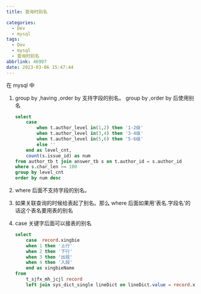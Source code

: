 ```yaml
---
title: 查询时别名

categories:
  - Dev
  - mysql
tags:
  - Dev
  - mysql
  - 查询时别名
abbrlink: 46997
date: 2023-03-06 15:47:44
---
```


在 mysql 中

1.  group by ,having ,order by 支持字段的别名。
    group by ,order by 后使用别名
    ```sql
    select
        case
            when t.author_level in(1,2) then '1-2级'
            when t.author_level in(3,4) then '3-4级'
            when t.author_level in(5,6) then '5-6级'
            else ''
        end as level_cnt,
        count(s.issue_id) as num
    from author_tb t join answer_tb s on t.author_id = s.author_id
    where s.char_len >= 100
    group by level_cnt
    order by num desc
    ```
2.  where 后面不支持字段的别名。
3.  如果关联查询的时候给表起了别名。那么 where 后面如果用'表名.字段名'的话这个表名要用表的别名

4.  case 关键字后面可以接表的别名
    ```sql
    select
    	case  record.xingbie
        when 1 then '上行'
        when 2 then '下行'
        when 3 then '出段'
        when 4 then '入段'
        end as xingbieName
    from
        t_sjfx_mh_jcjl record
        left join sys_dict_single lineDict on lineDict.value = record.xianbie
    ```
